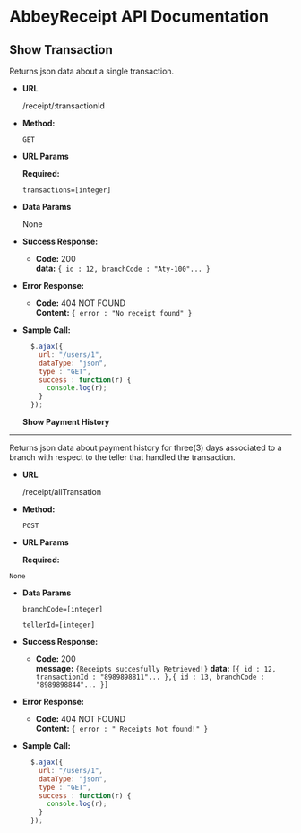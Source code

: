 # AbbeyReceipt API Documentation
**Show Transaction**
----
  Returns json data about a single transaction.

* **URL**

  /receipt/:transactionId

* **Method:**

  `GET`
  
*  **URL Params**

   **Required:**
 
   `transactions=[integer]`

* **Data Params**

  None

* **Success Response:**

  * **Code:** 200 <br />
    **data:** `{ id : 12, branchCode : "Aty-100"... }`
    
 
* **Error Response:**

  * **Code:** 404 NOT FOUND <br />
    **Content:** `{ error : "No receipt found" }`

  
* **Sample Call:**

  ```javascript
    $.ajax({
      url: "/users/1",
      dataType: "json",
      type : "GET",
      success : function(r) {
        console.log(r);
      }
    });
  ```
  
  **Show Payment History**
----
  Returns json data about payment history for three(3) days associated  to a branch with respect to the teller that handled the transaction.

* **URL**

  /receipt/allTransation

* **Method:**

  `POST`
  
*  **URL Params**

   **Required:**
   
  `None`    

* **Data Params**

  `branchCode=[integer]`
  
  `tellerId=[integer]`

* **Success Response:**

  * **Code:** 200 <br />
    **message:** `{Receipts succesfully Retrieved!}`
    **data:** `[{ id : 12, transactionId : "8989898811"... },{ id : 13, branchCode : "8989898844"... }]`
    
 
* **Error Response:**

  * **Code:** 404 NOT FOUND <br />
    **Content:** `{ error : " Receipts Not found!" }`

  
* **Sample Call:**

  ```javascript
    $.ajax({
      url: "/users/1",
      dataType: "json",
      type : "GET",
      success : function(r) {
        console.log(r);
      }
    });
  ```
